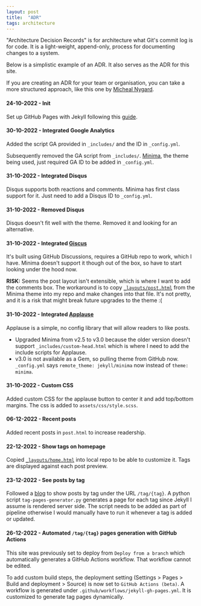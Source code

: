 ```yaml
---
layout: post
title:  "ADR"
tags: architecture
---
```

"Architecture Decision Records" is for architecture what Git's commit log is for code. 
It is a light-weight, append-only, process for documenting changes to a system.

Below is a simplistic example of an ADR. It also serves as the ADR for this site.

If you are creating an ADR for your team or organisation, 
you can take a more structured approach,
like this one by [Micheal Nygard](https://github.com/joelparkerhenderson/architecture-decision-record/blob/main/templates/decision-record-template-by-michael-nygard/index.md).

#### 24-10-2022 - Init
Set up GitHub Pages with Jekyll following this [guide](https://docs.github.com/en/pages/setting-up-a-github-pages-site-with-jekyll).

#### 30-10-2022 - Integrated Google Analytics
Added the script GA provided in `_includes/` and the ID in `_config.yml`.

Subsequently removed the GA script from `_includes/`. [Minima](https://github.com/jekyll/minima), the theme being used, just required GA ID to be added in `_config.yml`.

#### 31-10-2022 - Integrated Disqus
Disqus supports both reactions and comments. Minima has first class support for it. Just need to add a Disqus ID to `_config.yml`.

#### 31-10-2022 - Removed Disqus
Disqus doesn't fit well with the theme. Removed it and looking for an alternative.

#### 31-10-2022 - Integrated [Giscus](https://giscus.app/)
It's built using GitHub Discussions, requires a GitHub repo to work, which I have. Minima doesn't support it though out of the box, so have to start looking under the hood now.

**RISK:** Seems the post layout isn't extensible, which is where I want to add the comments box. The workaround is to copy [`_layouts/post.html`](https://github.com/jekyll/minima/blob/master/_layouts/post.html) from the Minima theme into my repo and make changes into that file. It's not pretty, and it is a risk that might break future upgrades to the theme :(

#### 31-10-2022 - Integrated [Applause](https://applause-button.com/)
Applause is a simple, no config library that will allow readers to like posts.
  - Upgraded Minima from v2.5 to v3.0 because the older version doesn't support `_includes/custom-head.html` which is where I need to add the include scripts for Applause.
  - v3.0 is not available as a Gem, so pulling theme from GitHub now. `_config.yml` says `remote_theme: jekyll/minima` now instead of `theme: minima`.

#### 31-10-2022 - Custom CSS
Added custom CSS for the applause button to center it and add top/bottom margins. The css is added to `assets/css/style.scss`.

#### 06-12-2022 - Recent posts
Added recent posts in `post.html` to increase readership.

#### 22-12-2022 - Show tags on homepage
Copied [`_layouts/home.html`](https://github.com/jekyll/minima/blob/master/_layouts/home.html) into local repo to be able to customize it.
Tags are displayed against each post preview.

#### 23-12-2022 - See posts by tag
Followed a [blog](http://www.jasonemiller.org/2020/12/23/tagging-posts-in-jekyll-minima.html) to show posts by tag under the URL `/tag/{tag}`.
A python script `tag-pages-generator.py` generates a page for each tag since Jekyll I assume is rendered server side.
The script needs to be added as part of pipeline otherwise I would manually have to run it whenever a tag is added or updated.

#### 26-12-2022 - Automated `/tag/{tag}` pages generation with GitHub Actions
This site was previously set to deploy from `Deploy from a branch`
which automatically generates a GitHub Actions workflow.
That workflow cannot be edited.

To add custom build steps, the deployment setting 
(Settings > Pages > Build and deployment > Source) 
is now set to `GitHub Actions (beta)`.
A workflow is generated under `.github/workflows/jekyll-gh-pages.yml`.
It is customized to generate tag pages dynamically.